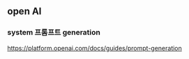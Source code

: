 ## open AI

### system 프롬프트 generation
  https://platform.openai.com/docs/guides/prompt-generation

### 